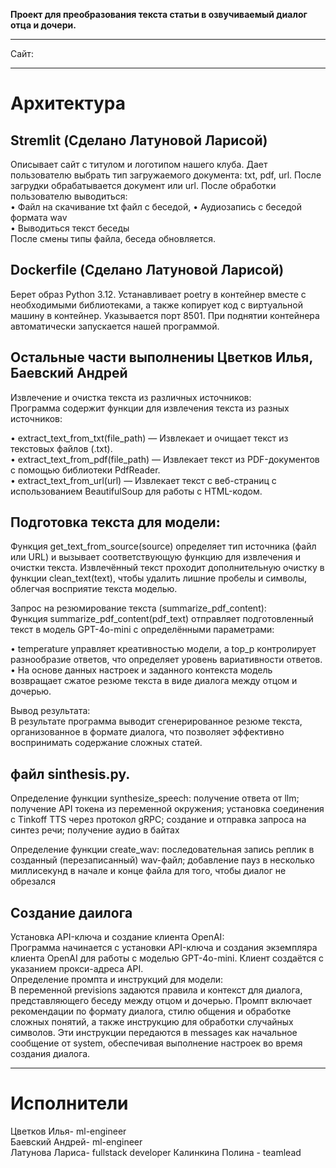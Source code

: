 
**Проект для преобразования текста статьи в озвучиваемый диалог отца и дочери.**
________________________________________________________
Сайт:
________________________________________________________
# Архитектура

## Stremlit  (Сделано Латуновой Ларисой)
Описывает сайт с титулом и логотипом нашего клуба. Дает пользователю выбрать тип загружаемого документа: txt, pdf, url. После загрудки обрабатывается документ или url. 
После обработки пользователю выводиться:  
 • Файл на скачивание txt файл c беседой, 
 • Аудиозапись с беседой формата wav  
 • Выводиться текст беседы  
После смены типы файла, беседа обновляется.  

## Dockerfile  (Сделано Латуновой Ларисой)
Берет образ Python 3.12. Устанавливает poetry в контейнер вместе с необходимыми библиотеками, а также копирует код с виртуальной машину в контейнер. Указывается порт 8501. При поднятии контейнера автоматически запускается нашей программой. 

## Остальные части выполнениы Цветков Илья, Баевский Андрей
Извлечение и очистка текста из различных источников:  
Программа содержит функции для извлечения текста из разных источников:  

 • extract_text_from_txt(file_path) — Извлекает и очищает текст из текстовых файлов (.txt).  
 • extract_text_from_pdf(file_path) — Извлекает текст из PDF-документов с помощью библиотеки PdfReader.  
 • extract_text_from_url(url) — Извлекает текст с веб-страниц с использованием BeautifulSoup для работы с HTML-кодом.  

## Подготовка текста для модели:  
Функция get_text_from_source(source) определяет тип источника (файл или URL) и вызывает соответствующую функцию для извлечения и очистки текста. Извлечённый текст проходит дополнительную очистку в функции clean_text(text), чтобы удалить лишние пробелы и символы, облегчая восприятие текста моделью.  

Запрос на резюмирование текста (summarize_pdf_content):  
Функция summarize_pdf_content(pdf_text) отправляет подготовленный текст в модель GPT-4o-mini с определёнными параметрами:  

 • temperature управляет креативностью модели, а top_p контролирует разнообразие ответов, что определяет уровень вариативности ответов.  
 • На основе данных настроек и заданного контекста модель возвращает сжатое резюме текста в виде диалога между отцом и дочерью.  

Вывод результата:  
В результате программа выводит сгенерированное резюме текста, организованное в формате диалога, что позволяет эффективно воспринимать содержание сложных статей.  

## файл sinthesis.py.  

Определение функции synthesize_speech: получение ответа от llm; получение API токена из переменной окружения; установка соединения с Tinkoff TTS через протокол gRPC; создание и отправка запроса на синтез речи; получение аудио в байтах  

Определение функции create_wav: последовательная запись реплик в созданный (перезаписанный) wav-файл; добавление пауз в несколько миллисекунд в начале и конце файла для того, чтобы диалог не обрезался   

## Создание даилога 
Установка API-ключа и создание клиента OpenAI:  
Программа начинается с установки API-ключа и создания экземпляра клиента OpenAI для работы с моделью GPT-4o-mini. Клиент создаётся с указанием прокси-адреса API.  
Определение промпта и инструкций для модели:  
В переменной previsions задаются правила и контекст для диалога, представляющего беседу между отцом и дочерью. Промпт включает рекомендации по формату диалога, стилю общения и обработке сложных понятий, а также инструкцию для обработки случайных символов. Эти инструкции передаются в messages как начальное сообщение от system, обеспечивая выполнение настроек во время создания диалога.  

________________________________________________________
# Исполнители
Цветков Илья- ml-engineer  
Баевский Андрей- ml-engineer  
Латунова Лариса- fullstack developer
Калинкина Полина - teamlead  

